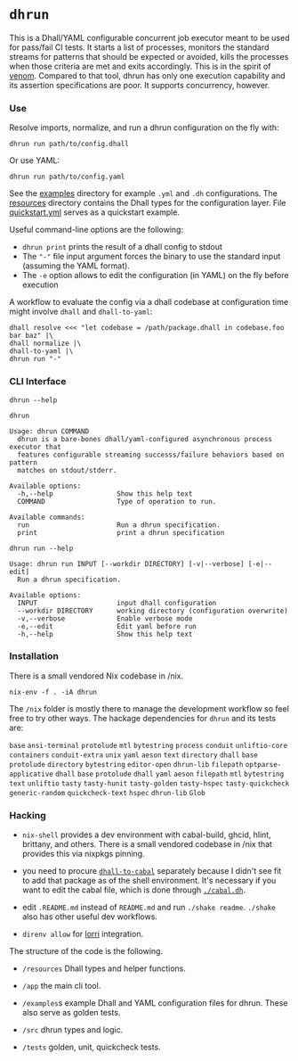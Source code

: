 `dhrun`
=======

This is a Dhall/YAML configurable concurrent job executor meant to be
used for pass/fail CI tests. It starts a list of processes, monitors the
standard streams for patterns that should be expected or avoided, kills
the processes when those criteria are met and exits accordingly. This is
in the spirit of [venom](https://github.com/ovh/venom). Compared to that
tool, dhrun has only one execution capability and its assertion
specifications are poor. It supports concurrency, however.

### Use

Resolve imports, normalize, and run a dhrun configuration on the fly
with:

``` {.bash}
dhrun run path/to/config.dhall 
```

Or use YAML:

``` {.bash}
dhrun run path/to/config.yaml
```

See the [examples](./examples/) directory for example `.yml` and `.dh`
configurations. The [resources](./resources) directory contains the
Dhall types for the configuration layer. File
[quickstart.yml](./quickstart.yml) serves as a quickstart example.

Useful command-line options are the following:

-   `dhrun print` prints the result of a dhall config to stdout
-   The `"-"` file input argument forces the binary to use the standard
    input (assuming the YAML format).
-   The `-e` option allows to edit the configuration (in YAML) on the
    fly before execution

A workflow to evaluate the config via a dhall codebase at configuration
time might involve `dhall` and `dhall-to-yaml`:

``` {.bash}
dhall resolve <<< "let codebase = /path/package.dhall in codebase.foo bar baz" |\
dhall normalize |\
dhall-to-yaml |\
dhrun run "-" 
```

### CLI Interface

``` {.hidden}
dhrun --help
```

``` {.txt}
dhrun

Usage: dhrun COMMAND
  dhrun is a bare-bones dhall/yaml-configured asynchronous process executor that
  features configurable streaming successs/failure behaviors based on pattern
  matches on stdout/stderr.

Available options:
  -h,--help                Show this help text
  COMMAND                  Type of operation to run.

Available commands:
  run                      Run a dhrun specification.
  print                    print a dhrun specification
```

``` {.bash}
dhrun run --help
```

``` {.txt}
Usage: dhrun run INPUT [--workdir DIRECTORY] [-v|--verbose] [-e|--edit]
  Run a dhrun specification.

Available options:
  INPUT                    input dhall configuration
  --workdir DIRECTORY      working directory (configuration overwrite)
  -v,--verbose             Enable verbose mode
  -e,--edit                Edit yaml before run
  -h,--help                Show this help text
```

### Installation

There is a small vendored Nix codebase in /nix.

    nix-env -f . -iA dhrun

The `/nix` folder is mostly there to manage the development workflow so
feel free to try other ways. The hackage dependencies for `dhrun` and
its tests are:

`base` `ansi-terminal` `protolude` `mtl` `bytestring` `process`
`conduit` `unliftio-core` `containers` `conduit-extra` `unix` `yaml`
`aeson` `text` `directory` `dhall` `base` `protolude` `directory`
`bytestring` `editor-open` `dhrun-lib` `filepath` `optparse-applicative`
`dhall` `base` `protolude` `dhall` `yaml` `aeson` `filepath` `mtl`
`bytestring` `text` `unliftio` `tasty` `tasty-hunit` `tasty-golden`
`tasty-hspec` `tasty-quickcheck` `generic-random` `quickcheck-text`
`hspec` `dhrun-lib` `Glob`

### Hacking

-   `nix-shell` provides a dev environment with cabal-build, ghcid,
    hlint, brittany, and others. There is a small vendored codebase in
    /nix that provides this via nixpkgs pinning.

-   you need to procure
    [`dhall-to-cabal`](https://github.com/dhall-lang/dhall-to-cabal)
    separately because I didn't see fit to add that package as of the
    shell environment. It's necessary if you want to edit the cabal
    file, which is done through [`./cabal.dh`](./cabal.dh).

-   edit `.README.md` instead of `README.md` and run `./shake readme`.
    `./shake` also has other useful dev workflows.

-   `direnv allow` for [lorri](https://github.com/target/lorri)
    integration.

The structure of the code is the following.

-   `/resources` Dhall types and helper functions.

-   `/app` the main cli tool.

-   `/examples`s example Dhall and YAML configuration files for dhrun.
    These also serve as golden tests.

-   `/src` dhrun types and logic.

-   `/tests` golden, unit, quickcheck tests.
